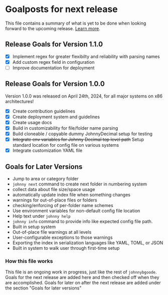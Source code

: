 # Goalposts for next release

This file contains a summary of what is yet to be done when looking forward to the upcoming release. [Learn more](#how-this-file-works).

## Release Goals for Version 1.1.0

- [x] Implement regex for greater flexibilty and reliability with parsing names
- [x] Add custom regex field in configuration
- [ ] Improve documentation for deployment

## Release Goals for Version 1.0.0

Version 1.0.0 was released on April 24th, 2024, for all major systems on x86 architectures!

- [x] Create contribution guidelines
- [x] Create deployment system and guidelines
- [x] Create usage docs
- [x] Build in customizability for file/folder name parsing
- [x] Build cloneable / copyable dummy JohnnyDecimal setup for testing
- [x] ~~Integrate env variables for Johnny Decimal top level path~~ Setup standard location for config file on various systems
- [x] Integrate customization YAML file

## Goals for Later Versions

- Jump to area or category folder
- `johnny next` command to create next folder in numbering system
- collect data about file size/space usage
- automatically update index file when something changes
- warnings for out-of-place files or folders
- checking/enforcing of per-folder name schemes
- Use environment variables for non-default config file location
- Help text under `johnny help`
- `johnny info` command to provide info like expected config file path.
- Built in setup system
- Out-of-place file warnings at all levels
- User-configurable exceptions to those warnings
- Exporting the index in serialization languages like YAML, TOML, or JSON
- Built in system to walk user through first-time setup


### How this file works

This file is an ongoing work in progress, just like the rest of `johnnybgoode`. Goals for the next release are added here and then checked off when they are accomplished. Goals for later on after the next release are added under the section "Goals for later versions"
